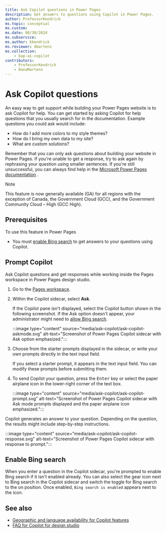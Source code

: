 ```yaml
---
title: Ask Copilot questions in Power Pages
description: Get answers to questions using Copilot in Power Pages.
author: ProfessorKendrick
ms.topic: conceptual
ms.custom: 
ms.date: 08/30/2024
ms.subservice:
ms.author: kkendrick
ms.reviewer: dmartens
ms.collection: 
    - bap-ai-copilot
contributors:
    - ProfessorKendrick
    - DanaMartens
---
```


# Ask Copilot questions

An easy way to get support while building your Power Pages website is to ask Copilot for help. You can get started by asking Copilot for help questions that you usually search for in the documentation. Example questions you could ask would include:

* How do I add more colors to my style themes?
* How do I bring my own data to my site?
* What are custom solutions?

Remember that you can only ask questions about building your website in Power Pages. If you're unable to get a response, try to ask again by rephrasing your question using smaller sentences. If you're still unsuccessful, you can always find help in the [Microsoft Power Pages documentation](../index.yml) .

> [!NOTE]
> This feature is now generally available (GA) for all regions with the exception of Canada, the Government Cloud (GCC), and the Government Community Cloud – High (GCC High).

## Prerequisites

To use this feature in Power Pages

* You must [enable Bing search](#enable-bing-search) to get answers to your questions using Copilot.

## Prompt Copilot

Ask Copilot questions and get responses while working inside the Pages workspace in Power Pages design studio.

1. Go to the [Pages workspace](first-page.md).
1. Within the Copilot sidecar, select **Ask**.

    If the Copilot pane isn't displayed, select the Copilot button shown in the following screenshot. If the Ask option doesn't appear, your administrator might need to [allow Bing search](/power-platform/admin/geographical-availability-copilot#turn-on-copilots-and-generative-ai-features-1).

    :::image type="content" source="media/ask-copilot/ask-copilot-askmode.svg" alt-text="Screenshot of Power Pages Copilot sidecar with Ask option emphasized.":::

1. Choose from the starter prompts displayed in the sidecar, or write your own prompts directly in the text input field.

    If you select a starter prompt, it appears in the text input field. You can modify these prompts before submitting them.

1. To send Copilot your question, press the <kbd>Enter</kbd> key or select the paper airplane icon in the lower-right corner of the text box.

    :::image type="content" source="media/ask-copilot/ask-copilot-prompt.svg" alt-text="Screenshot of Power Pages Copilot sidecar with Ask mode prompts displayed and the paper airplane icon emphasized.":::

Copilot generates an answer to your question. Depending on the question, the results might include step-by-step instructions.

:::image type="content" source="media/ask-copilot/ask-copilot-response.svg" alt-text="Screenshot of Power Pages Copilot sidecar with response to prompt.":::

## Enable Bing search

When you enter a question in the Copilot sidecar, you're prompted to enable Bing search if it isn't enabled already. You can also select the gear icon next to Bing search in the Copilot sidecar and switch the toggle for Bing search to the on position. Once enabled, `Bing search is enabled` appears next to the icon.

## See also

* [Geographic and language availability for Copilot features](https://aka.ms/bapcopilot-intl-report-external)
* [FAQ for Copilot for design studio](../faqs-design-studio.md)
